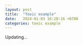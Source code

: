 ```yaml
---
layout: post
title:  "Toeic example"
date:   2024-01-03 16:20:16 +0700
categories: toeic example
---
```


Updating...